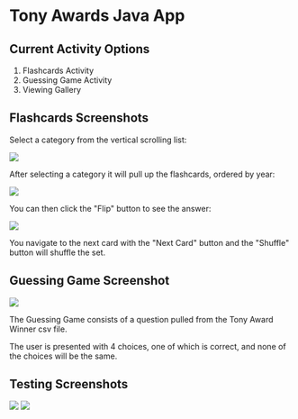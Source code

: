 # Tony Awards Java App

## Current Activity Options
1. Flashcards Activity
2. Guessing Game Activity
3. Viewing Gallery



## Flashcards Screenshots

Select a category from the vertical scrolling list:

![](Screenshots/flashcardmenu.png)

After selecting a category it will pull up the flashcards, ordered by year:

![](Screenshots/flashcardfront.png)

You can then click the "Flip" button to see the answer:

![](Screenshots/flashcardback.png)

You navigate to the next card with the "Next Card" button and the "Shuffle" button will shuffle the set.

## Guessing Game Screenshot

![](Screenshots/guessingame.png)

The Guessing Game consists of a question pulled from the Tony Award Winner csv file.

The user is presented with 4 choices, one of which is correct, and none of the choices will be the same.

## Testing Screenshots

![](Screenshots/tonyTest.png)
![](Screenshots/flashcardTest.png)
